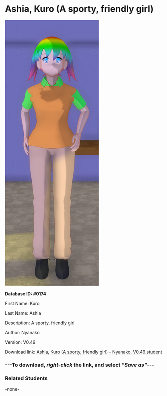 # Ashia, Kuro (A sporty, friendly girl)

<img src="../../Files/Images/Ashia, Kuro (A sporty, friendly girl).png" title="Ashia, Kuro (A sporty, friendly girl) - Nyanako, V0.49">

**Database ID: #0174**

First Name: Kuro

Last Name: Ashia

Description: A sporty, friendly girl

Author: Nyanako

Version: V0.49

Download link: <a href="https://raw.githubusercontent.com/Arbiter1223/Daigaku-Gurashi-Custom-Students/master/Files/Student%20Files/Ashia%2C%20Kuro%20(A%20sporty%2C%20friendly%20girl)%20-%20Nyanako%2C%20V0.49.student">Ashia, Kuro (A sporty, friendly girl) - Nyanako, V0.49.student</a>

### ---**To download, _right-click_ the link, and select _"Save as"_**---

### Related Students

-none-
